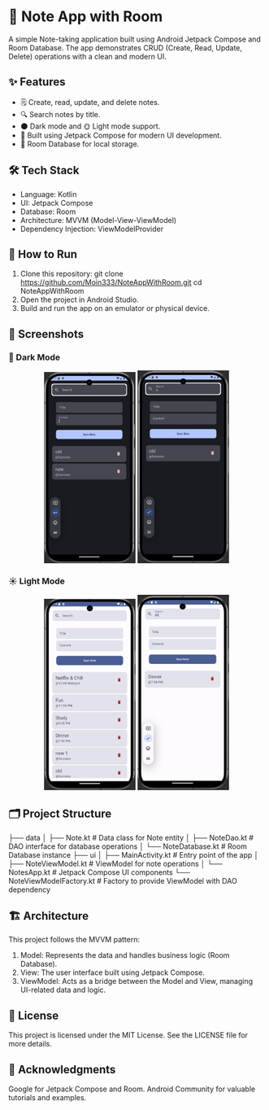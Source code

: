 # 📝 Note App with Room
A simple Note-taking application built using Android Jetpack Compose and Room Database. The app demonstrates CRUD (Create, Read, Update, Delete) operations with a clean and modern UI.

## ✨ Features
- 🗒️ Create, read, update, and delete notes.
- 🔍 Search notes by title.
- 🌑 Dark mode and 🌞 Light mode support.
- 🚀 Built using Jetpack Compose for modern UI development.
- 📂 Room Database for local storage.

## 🛠️ Tech Stack
- Language: Kotlin
- UI: Jetpack Compose
- Database: Room
- Architecture: MVVM (Model-View-ViewModel)
- Dependency Injection: ViewModelProvider

## 🚀 How to Run
1. Clone this repository:
git clone https://github.com/Moin333/NoteAppWithRoom.git
cd NoteAppWithRoom
2. Open the project in Android Studio.
3. Build and run the app on an emulator or physical device.

## 📸 Screenshots

### 🌙 Dark Mode
<p align="center"> <img src="./Screenshot 0 Dark.png" alt="Dark Mode Screenshot 1" width="180" /> <img src="./Screenshot 1 Dark.png" alt="Dark Mode Screenshot 2" width="180" /> </p>

### ☀️ Light Mode
<p align="center"> <img src="./Screenshot 0 Light.png" alt="Light Mode Screenshot 1" width="180" /> <img src="./Screenshot 1 Light.png" alt="Light Mode Screenshot 2" width="180" /> </p>

## 🗂️ Project Structure

├── data
│   ├── Note.kt                # Data class for Note entity
│   ├── NoteDao.kt             # DAO interface for database operations
│   └── NoteDatabase.kt        # Room Database instance
├── ui
│   ├── MainActivity.kt        # Entry point of the app
│   ├── NoteViewModel.kt       # ViewModel for note operations
│   └── NotesApp.kt         # Jetpack Compose UI components
└── NoteViewModelFactory.kt    # Factory to provide ViewModel with DAO dependency

## 🏗️ Architecture
This project follows the MVVM pattern:
1. Model: Represents the data and handles business logic (Room Database).
2. View: The user interface built using Jetpack Compose.
3. ViewModel: Acts as a bridge between the Model and View, managing UI-related data and logic.

## 📄 License
This project is licensed under the MIT License. See the LICENSE file for more details.

## 🙌 Acknowledgments
Google for Jetpack Compose and Room.
Android Community for valuable tutorials and examples.
